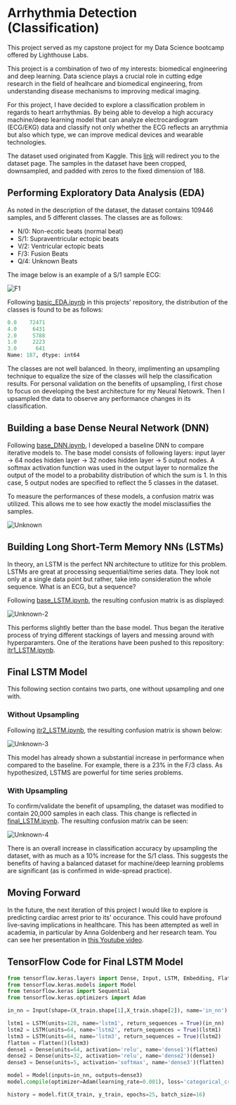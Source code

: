 # Arrhythmia Detection (Classification)

This project served as my capstone project for my Data Science bootcamp offered by Lighthouse Labs.

This project is a combination of two of my interests: biomedical engineering and deep learning. Data science plays a crucial role in cutting edge research in the field of healhcare and biomedical engineering, from understanding disease mechanisms to improving medical imaging.

For this project, I have decided to explore a classification problem in regards to heart arrhythmias. By being able to develop a high accuracy machine/deep learning model that can analyze electrocardiogram (ECG/EKG) data and classify not only whether the ECG reflects an arrythmia but also which type, we can improve medical devices and wearable technologies.

The dataset used originated from Kaggle. This [link](https://www.kaggle.com/datasets/shayanfazeli/heartbeat) will redirect you to the dataset page. The samples in the dataset have been cropped, downsampled, and padded with zeros to the fixed dimension of 188. 

## Performing Exploratory Data Analysis (EDA)

As noted in the description of the dataset, the dataset contains 109446 samples, and 5 different classes. The classes are as follows:
* N/0: Non-ecotic beats (normal beat) 
* S/1: Supraventricular ectopic beats 
* V/2: Ventricular ectopic beats 
* F/3: Fusion Beats 
* Q/4: Unknown Beats

The image below is an example of a S/1 sample ECG:

![F1](https://user-images.githubusercontent.com/90627794/167512661-0fe95230-65fc-4e29-acde-de4258de3714.png)

Following [basic_EDA.ipynb](basic_EDA.ipynb) in this projects' repository, the distribution of the classes is found to be as follows:

```python
0.0    72471
4.0     6431
2.0     5788
1.0     2223
3.0      641
Name: 187, dtype: int64
```
The classes are not well balanced. In theory, implimenting an upsampling technique to equalize the size of the classes will help the classification results. For personal validation on the benefits of upsampling, I first chose to focus on developing the best architecture for my Neural Netowrk. Then I upsampled the data to observe any performance changes in its classification. 

## Building a base Dense Neural Network (DNN)

Following [base_DNN.ipynb](base_DNN.ipynb), I developed a baseline DNN to compare iterative models to. The base model consists of following layers: input layer -> 64 nodes hidden layer -> 32 nodes hidden layer -> 5 output nodes. A softmax activation function was used in the output layer to normalize the output of the model to a probability distribution of which the sum is 1. In this case, 5 output nodes are specified to reflect the 5 classes in the dataset.

To measure the performances of these models, a confusion matrix was utilized. This allows me to see how exactly the model misclassifies the samples. 

![Unknown](https://user-images.githubusercontent.com/90627794/167513519-f52e5d3a-01dc-463f-9f89-be9aa59eae23.png)

## Building Long Short-Term Memory NNs (LSTMs)

In theory, an LSTM is the perfect NN architecture to utlitize for this problem. LSTMs are great at processing sequential/time series data. They look not only at a single data point but rather, take into consideration the whole sequence. What is an ECG, but a sequence?

Following [base_LSTM.ipynb](base_LSTM.ipynb), the resulting confusion matrix is as displayed:

![Unknown-2](https://user-images.githubusercontent.com/90627794/167514899-afaf6f08-3832-4957-ba97-8928b59475d8.png)

This performs slightly better than the base model. Thus began the iterative process of trying different stackings of layers and messing around with hyperparamters. One of the iterations have been pushed to this repository: [itr1_LSTM.ipynb](itr1_LSTM.ipynb).

## Final LSTM Model

This following section contains two parts, one without upsampling and one with.

### Without Upsampling

Following [itr2_LSTM.ipynb](itr2_LSTM.ipynb), the resulting confusion matrix is shown below:

![Unknown-3](https://user-images.githubusercontent.com/90627794/167515363-722ecdbf-1915-44f8-8614-659e6128ba85.png)

This model has already shown a substantial increase in performance when compared to the baseline. For example, there is a 23% in the F/3 class. As hypothesized, LSTMS are powerful for time series problems.

### With Upsampling

To confirm/validate the benefit of upsampling, the dataset was modified to contain 20,000 samples in each class. This change is reflected in [final_LSTM.ipynb](final_LSTM.ipynb). The resulting confusion matrix can be seen:

![Unknown-4](https://user-images.githubusercontent.com/90627794/167515948-05f02210-753f-48d7-b1b3-8a9bb9f751b5.png)

There is an overall increase in classification accuracy by upsampling the dataset, with as much as a 10% increase for the S/1 class. This suggests the benefits of having a balanced dataset for machine/deep learning problems are significant (as is confirmed in wide-spread practice). 

## Moving Forward

In the future, the next iteration of this project I would like to explore is predicting cardiac arrest prior to its' occurance. This could have profound live-saving implications in healthcare. This has been attempted as well in academia, in particular by Anna Goldenberg and her research team. You can see her presentation in [this Youtube video](https://www.youtube.com/watch?v=jNrTRs0lqWo). 

## TensorFlow Code for Final LSTM Model

```python
from tensorflow.keras.layers import Dense, Input, LSTM, Embedding, Flatten, Dropout
from tensorflow.keras.models import Model
from tensorflow.keras import Sequential
from tensorflow.keras.optimizers import Adam

in_nn = Input(shape=(X_train.shape[1],X_train.shape[2]), name='in_nn')

lstm1 = LSTM(units=128, name='lstm1', return_sequences = True)(in_nn)   #(takes in for shape (batch_size, size1, size2))
lstm2 = LSTM(units=64, name='lstm2', return_sequences = True)(lstm1)
lstm3 = LSTM(units=64, name='lstm3', return_sequences = True)(lstm2)
flatten = Flatten()(lstm3)
dense1 = Dense(units=64, activation='relu', name='dense1')(flatten)
dense2 = Dense(units=32, activation='relu', name='dense2')(dense1)
dense3 = Dense(units=5, activation='softmax', name='dense3')(flatten)

model = Model(inputs=in_nn, outputs=dense3)
model.compile(optimizer=Adam(learning_rate=0.001), loss='categorical_crossentropy', metrics=['accuracy'])

history = model.fit(X_train, y_train, epochs=25, batch_size=16)
```





